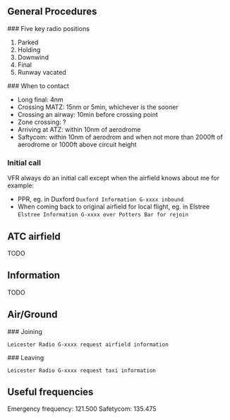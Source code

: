 General Procedures
---

### Five key radio positions

1. Parked
2. Holding
3. Downwind
4. Final
5. Runway vacated

### When to contact

- Long final: 4nm
- Crossing MATZ: 15nm or 5min, whichever is the sooner
- Crossing an airway: 10min before crossing point
- Zone crossing: ?
- Arriving at ATZ: within 10nm of aerodrome
- Saftycom: within 10nm of aerodrom and when not more than 2000ft of aerodrome or 1000ft above circuit height

### Initial call

VFR always do an initial call except when the airfield knows about me for example:
- PPR, eg. in Duxford `Duxford Information G-xxxx inbound`
- When coming back to original airfield for local flight, eg. in Elstree `Elstree Information G-xxxx over Potters Bar for rejoin`


ATC airfield
---

TODO

Information
---

TODO

Air/Ground
---

### Joining

```
Leicester Radio G-xxxx request airfield information
```

### Leaving

```
Leicester Radio G-xxxx request taxi information
```

Useful frequencies
---

Emergency frequency: 121.500
Safetycom: 135.475
